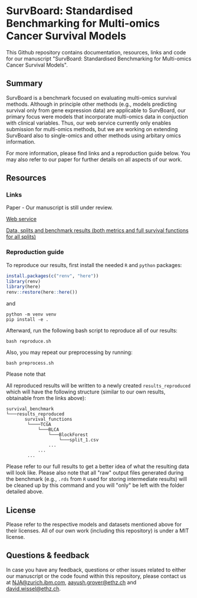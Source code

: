 # SurvBoard: Standardised Benchmarking for Multi-omics Cancer Survival Models
This Github repository contains documentation, resources, links and code for our manuscript "SurvBoard: Standardised Benchmarking for Multi-omics Cancer Survival Models".

## Summary
SurvBoard is a benchmark focused on evaluating multi-omics survival methods. Although in principle other methods (e.g., models predicting survival only from gene expression data) are applicable to SurvBoard, our primary focus were models that incorporate multi-omics data in conjuction with clinical variables. Thus, our web service currently only enables submission for multi-omics methods, but we are working on extending SurvBoard also to single-omics and other methods using arbitary omics information. 

For more information, please find links and a reproduction guide below. You may also refer to our paper for further details on all aspects of our work.

## Resources
### Links
Paper - Our manuscript is still under review.

[Web service](https://survboard.vercel.app/)

[Data, splits and benchmark results (both metrics and full survival functions for all splits)](https://ibm.ent.box.com/v/survboard-meta)

### Reproduction guide
To reproduce our results, first install the needed `R` and `python` packages:

```r
install.packages(c("renv", "here"))
library(renv)
library(here)
renv::restore(here::here())
```

and 

```
python -m venv venv
pip install -e .
```



Afterward, run the following bash script to reproduce all of our results:

```
bash reproduce.sh
```

Also, you may repeat our preprocessing by running:

```
bash preprocess.sh
```

Please note that 

All reproduced results will be written to a newly created `results_reproduced` which will have the following structure (similar to our own results, obtainable from the links above):

```
survival_benchmark
└───results_reproduced
       survival_functions
        └────TCGA
            └───BLCA
                └───BlockForest
                    └───split_1.csv
                ...
            ...
        ...
```

Please refer to our full results to get a better idea of what the resulting data will look like. Please also note that all "raw" output files generated during the benchmark (e.g., `.rds` from `R` used for storing intermediate results) will be cleaned up by this command and you will "only" be left with the folder detailed above.

## License
Please refer to the respective models and datasets mentioned above for their licenses. All of our own work (including this repository) is under a MIT license.

## Questions & feedback
In case you have any feedback, questions or other issues related to either our manuscript or the code found within this repository, please contact us at NJA@zurich.ibm.com, aayush.grover@ethz.ch and david.wissel@ethz.ch.
